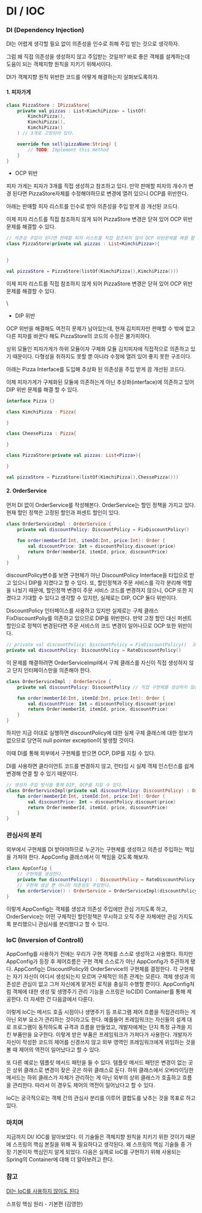 # DI / IOC

### DI (Dependency Injection)

DI는 어렵게 생각할 필요 없이 의존성을 인수로 취해 주입 받는 것으로 생각하자.

그럼 왜 직접 의존성을 생성하지 않고 주입받는 것일까? 바로 좋은 객체를 설계하는데 도움이 되는 객체지향 원칙을 지키기 위해서이다.

DI가 객체지향 원칙 위반한 코드를 어떻게 해결하는지 살펴보도록하자.

#### 1. 피자가게

```kotlin
class PizzaStore : IPizzaStore{
    private val pizzas : List<KimchiPizza> = listOf(
        KimchiPizza(),
        KimchiPizza(),
        KimchiPizza()
    ) // 3개로 고정되어 있다.

    override fun sell(pizzaName:String) {
        // TODO: Implement this method
    }
}
```

* OCP 위반

피자 가게는 피자가 3개를 직접 생성하고 참조하고 있다. 만약 판매할 피자의 개수가 변경 된다면 PizzaStore자체를 수정해야하므로 변경에 열려 있으니 OCP를 위반한다.

아래는 판매할 피자 리스트를 인수로 받아 의존성을 주입 받게 끔 개선된 코드다.

이제 피자 리스트를 직접 참조하지 않게 되어 PizzaStore 변경은 닫혀 있어 OCP 위반 문제를 해결할 수 있다.

```kotlin
// 의존성 주입이 된다면 판매할 피자 리스트를 직접 참조하지 않아 OCP 위반문제를 해결 할 수 있다.
class PizzaStore(private val pizzas : List<KimchiPizza>){ 

   
}

val pizzaStore = PizzaStore(listOf(KimchiPizza(),KimchiPizza()))
```

이제 피자 리스트를 직접 참조하지 않게 되어 PizzaStore 변경은 닫혀 있어 OCP 위반 문제를 해결할 수 있다.

\


* DIP 위반

OCP 위반을 해결해도 여전히 문제가 남아있는데, 현재 김치피자만 판매할 수 밖에 없고 다른 피자를 바꾼다 해도 PizzaStore의 코드의 수정은 불가피하다.

상위 모듈인 피자가게가 하위 모듈이자 구체화 모듈 김치피자에 직접적으로 의존하고 있기 때문이다. 다형성을 취하지도 못할 뿐 아니라 수정에 열려 있어 좋지 못한 구조이다.

아래는 Pizza Interface를 도입해 추상화 된 의존성을 주입 받게 끔 개선된 코드다.

이제 피자가게가 구체화된 모듈에 의존하는게 아닌 추상화(interface)에 의존하고 있어 DIP 위반 문제를 해결 할 수 있다.

```kotlin
interface Pizza {}

class KimchiPizza : Pizza{

}

class CheesePizza : Pizza{

}

class PizzaStore(private val pizzas: List<Pizza>){

}

val pizzaStore = PizzaStore(listOf(KimchiPizza(),ChessePizza()))
```

#### 2. OrderService

먼저 DI 없이 OrderService를 작성해본다. OrderService는 할인 정책을 가지고 있다. 현재 할인 정책은 고정된 할인과 퍼센트 할인이 있다.

```kotlin
class OrderServiceImpl : OrderService {
    private val discountPolicy: DiscountPolicy = FixDiscountPolicy()

    fun order(memberId:Int, itemId:Int, price:Int): Order {
        val discountPrice: Int = discountPolicy.discount(price)
        return Order(memberId, itemId, price, discountPrice)
    }
}
```

discountPolicy변수를 보면 구현체가 아닌 DiscountPolicy Interface을 타입으로 받고 있으니 DIP를 지켰다고 할 수 있다. 또, 할인정책과 주문 서비스를 각각 분리해 역할을 나눴기 때문에, 할인정책 변경이 주문 서비스 코드를 변경하지 않으니,  OCP 또한 지켰다고 기대할 수 있다고 생각할 수 있지만, 실제로는 DIP, OCP 둘다 위반이다.

DiscountPolicy 인터페이스를 사용하고 있지만 실제로는 구체 클래스 FixDiscountPoliy를 의존하고 있으므로 DIP를 위반한다. 만약 고정 할인 대신 퍼센트 할인으로 정책이 변경된다면 주문 서비스의 코드 변경이 일어나므로 OCP 또한 위반이다.

```kotlin
// private val discountPolicy: DiscountPolicy = FixDiscountPolicy()  코드 수정이 일어남
private val discountPolicy: DiscountPolicy = RateDiscountPolicy()
```

이 문제를 해결하려면 OrderServiceImpl에서 구체 클래스를 자신이 직접 생성하지 않고 단지 인터페이스만을 의존해야 한다.

```kotlin
class OrderServiceImpl : OrderService {
    private val discountPolicy: DiscountPolicy // 직접 구현체를 생성하지 않음 

    fun order(memberId:Int, itemId:Int, price:Int): Order {
        val discountPrice: Int = discountPolicy.discount(price)
        return Order(memberId, itemId, price, discountPrice)
    }
}
```

하지만 지금 이대로 실행하면 discountPolicy에 대한 실제 구체 클래스에 대한 정보가 없으므로 당연히 null pointer exception이 발생할 것이다.

이때 DI를 통해 외부에서 구현체를 받으면 OCP, DIP를 지킬 수 있다.

DI를 사용하면 클라이언트 코드를 변경하지 않고, 런타임 시 실제 객체 인스턴스를 쉽게 변경해 연결 할 수 있기 때문이다.

```kotlin
// 생성자 주입 방식을 통해 DIP, OCP를 지킬 수 있다.
class OrderServiceImpl(private val discountPolicy: DiscountPolicy) : OrderService {
    fun order(memberId:Int, itemId:Int, price:Int): Order {
        val discountPrice: Int = discountPolicy.discount(price)
        return Order(memberId, itemId, price, discountPrice)
    }
}
```



### **관심사의 분리**

외부에서 구현체를 DI 받아야하므로 누군가는 구현체를 생성하고 의존성 주입하는 책임을 가져야 한다. AppConfig 클래스에서 이 책임을 갖도록 해보자.

```kotlin
class AppConfig {		
    // 구현체를 생성한다.
    private fun discountPolicy() : DiscountPolicy = RateDiscountPolicy() 
    // 구현체 생성 뿐 아니라 의존성도 주입한다.
    fun orderService() : OrderService = OrderServiceImpl(discountPolicy()) 
}
```

이렇게 AppConfig는 객체를 생성과 의존성 주입에만 관심 가지도록 하고, OrderService는 어떤 구체적인 할인정책은 무시하고 오직 주문 자체에만 관심 가지도록 분리했으니 관심사를 분리했다고 할 수 있다.

### IoC (Inversion of Controll)

AppConfig를 사용하기 전에는 우리가 구현 객체를 스스로 생성하고 사용했다. 하지만 AppConfig가 등장 후 제어흐름은 구현 객체 스스로가 아닌 AppConfig가 주관하게 됐다. AppConfig는 DiscountPolicy와 OrderService의 구현체를 결정한다. 각 구현체는 자기 자신이 어디서 생성되는지 모르며 구체적인 의존 관계는 모른다. 객체 생성과 의존성은 관심이 없고 그저 자신에게 맡겨진 로직을 충실히 수행할 뿐이다. AppConfig처럼 객체에 대한 생성 및 생명주기 관리 기능을 스프링은 IoC(DI) Container를 통해 제공한다. 더 자세한 건 다음글에서 다룬다.

이렇게 IoC는 메서드 호출 시점이나 생명주기 등 프로그램 제어 흐름을 직접관리하는 게 아닌 외부 요소가 관리하는 것이라고도 한다. 예를들어 프레임워크는 자신들의 설계 대로 프로그램이 동작하도록 규격과 흐름을 만들었고, 개발자에게는 단지 특정 규격을 지킨 부품만을 요구한다. 이렇게 받은 부품은 프레임워크가 가져다가 사용한다. 개발자가 자신이 작성한 코드의 제어를 신경쓰지 않고 외부 영역인 프레임워크에게 위임하는 것을 볼 때 제어의 역전이 일어났다고 할 수 있다.

또 다른 예로는 템플릿 메서드 패턴을 들 수 있다. 템플릿 메서드 패턴은 변경이 없는 곳은 상위 클래스로 변경이 잦은 곳은 하위 클래스로 둔다. 하위 클래스에서 오버라이딩한 메서드는 하위 클래스가 자체가 관리하는 게 아닌 외부의 상위 클래스가 호출하고 흐름을 관리한다. 따라서 이 경우도 제어의 역전이 일어났다고 할 수 있다.

IoC는 궁극적으로는 객체 간의 관심사 분리를 이루어 결합도를 낮추는 것을 목표로 하고 있다.



### 마치며

지금까지 DI/  IOC를 알아보았다. 이 기술들은 객체지향 원칙을 지키기 위한 것이기 때문에 스프링의 핵심 본질을 위해 꼭 필요하다고 생각된다. 왜 스프링의 핵심 기술들 중 가장 기본이자 핵심인지 알게 되었다. 다음은 실제로 IoC를 구현하기 위해 사용되는 Spring의 Container에 대해 더 알아보려고 한다.

###

### 참고

[DI는 IoC를 사용하지 않아도 된다](https://jwchung.github.io/DI%EB%8A%94-IoC%EB%A5%BC-%EC%82%AC%EC%9A%A9%ED%95%98%EC%A7%80-%EC%95%8A%EC%95%84%EB%8F%84-%EB%90%9C%EB%8B%A4)

스프링 핵심 원리 - 기본편 (김영한)
